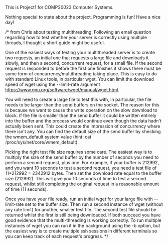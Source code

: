 This is Project1 for COMP30023 Computer Systems.

Nothing special to state about the project.
Programming is fun! Have a nice day!

/*
from Chris  about testing multithreading:
Following an email question regarding how to test whether your server is correctly using multiple threads, I thought a short guide might be useful.

One of the easiest ways of testing your multithreaded server is to create two requests, an initial one that requests a large file and downloads it slowly, and then a second, concurrent request, for a small file. If the second request is responded to before the first one finishes it shows there must be some form of concurrency/multithreading taking place. This is easy to do with standard Linux tools, in particular wget. You can limit the download speed of wget using the --limit-rate argument https://www.gnu.org/software/wget/manual/wget.html.

You will need to create a large file to test this with, in particular, the file needs to be larger than the send buffers on the socket. The reason for this is because we want to cause the write operation on the slow download to block. If the file is smaller than the send buffer it could be written entirely into the buffer and the process would continue even though the data hadn't actually been sent. This could create the impression of concurrency where there isn't any. You can find the default size of the send buffer by checking the wmem_default system value (hint: cat /proc/sys/net/core/wmem_default).

Picking the right test file size requires some care. The easiest way is to multiply the size of the send buffer by the number of seconds you need to perform a second request, plus one. For example, if your buffer is 212992, and you want 10 seconds to test a second request, you need a test file of 11*212992 = 2342912 bytes. Then set the download rate equal to the buffer size (212992). This will give you 10 seconds of time to test a second request, whilst still completing the original request in a reasonable amount of time (11 seconds).

Once you have your file ready, run an initial wget for your large file with --limit-rate set to the buffer size. Then run a second instance of wget (without any rate limit) for another, smaller test file. The second test file should be returned whilst the first is still being downloaded. If both succeed you have good evidence that the multi-threading is working correctly. To run multiple instances of wget you can run it in the background using the -b option, but the easiest way is to create multiple ssh sessions in different terminals so you can keep track of each request's progress.
*/
